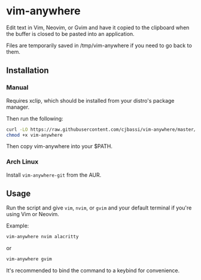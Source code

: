 # vim-anywhere

Edit text in Vim, Neovim, or Gvim and have it copied to the clipboard when the buffer is closed to be pasted into an application.

Files are temporarily saved in /tmp/vim-anywhere if you need to go back to them.

## Installation

### Manual

Requires xclip, which should be installed from your distro's package manager.

Then run the following:
```sh
curl -LO https://raw.githubusercontent.com/cjbassi/vim-anywhere/master/vim-anywhere
chmod +x vim-anywhere
```

Then copy vim-anywhere into your $PATH.

### Arch Linux

Install `vim-anywhere-git` from the AUR.

## Usage

Run the script and give `vim`, `nvim`, or `gvim` and your default terminal if you're using Vim or Neovim.

Example:
```sh
vim-anywhere nvim alacritty
```
or
```sh
vim-anywhere gvim
```

It's recommended to bind the command to a keybind for convenience.
